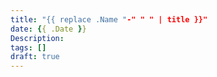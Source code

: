 ```yaml
---
title: "{{ replace .Name "-" " " | title }}"
date: {{ .Date }}
Description:
tags: []
draft: true
---
```

